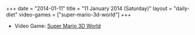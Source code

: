 +++
date = "2014-01-11"
title = "11 January 2014 (Saturday)"
layout = "daily-diet"
video-games = ["super-mario-3d-world"]
+++

<ul>
<li class="entry Video Game">Video Game: <a href="/video-games/super-mario-3d-world">Super Mario 3D World</a></li>
</ul>